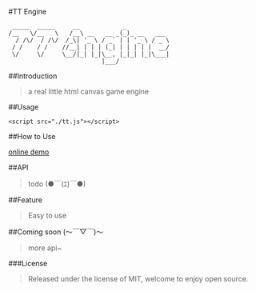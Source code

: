 #TT Engine

	 _____  _____     __            _            
	/__   \/__   \   /__\ __   __ _(_)_ __   ___ 
	  / /\/  / /\/  /_\| '_ \ / _` | | '_ \ / _ \
	 / /    / /    //__| | | | (_| | | | | |  __/
	 \/     \/     \__/|_| |_|\__, |_|_| |_|\___|
	                          |___/              
	

##Introduction

 >a real little html canvas game engine

##Usage

	<script src="./tt.js"></script>

##How to Use

[online demo](http://ftft1885.github.com/tt)

##API

 >todo (●￣(ｴ)￣●)	
	
##Feature
	
 >Easy to use

##Coming soon (〜￣▽￣)〜

 >more api~

###License

 >Released under the license of MIT, welcome to enjoy open source.

